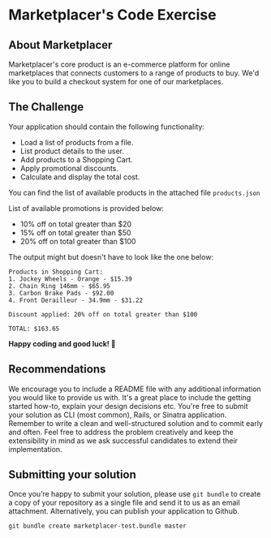 # Marketplacer's Code Exercise

## About Marketplacer

Marketplacer's core product is an e-commerce platform for online
marketplaces that connects customers to a range of products to buy.
We'd like you to build a checkout system for one of our marketplaces.

## The Challenge

Your application should contain the following functionality:

- Load a list of products from a file.
- List product details to the user.
- Add products to a Shopping Cart.
- Apply promotional discounts.
- Calculate and display the total cost.

You can find the list of available products in the attached file `products.json`

List of available promotions is provided below:

- 10% off on total greater than $20
- 15% off on total greater than $50
- 20% off on total greater than $100

The output might but doesn't have to look like the one below:

```
Products in Shopping Cart:
1. Jockey Wheels - Orange - $15.39
2. Chain Ring 146mm - $65.95
3. Carbon Brake Pads - $92.00
4. Front Derailleur - 34.9mm - $31.22

Discount applied: 20% off on total greater than $100

TOTAL: $163.65
```

**Happy coding and good luck! :tada:**

## Recommendations

We encourage you to include a README file with any additional information
you would like to provide us with. It's a great place to include the getting
started how-to, explain your design decisions etc. You're free to submit your
solution as CLI (most common), Rails, or Sinatra application. Remember to
write a clean and well-structured solution and to commit early and often.
Feel free to address the problem creatively and keep the extensibility in mind
as we ask successful candidates to extend their implementation.

## Submitting your solution

Once you’re happy to submit your solution, please use `git bundle` to create a copy of your repository as a single file and send it to us as an email attachment. Alternatively, you can publish your application to Github.

```
git bundle create marketplacer-test.bundle master
```
